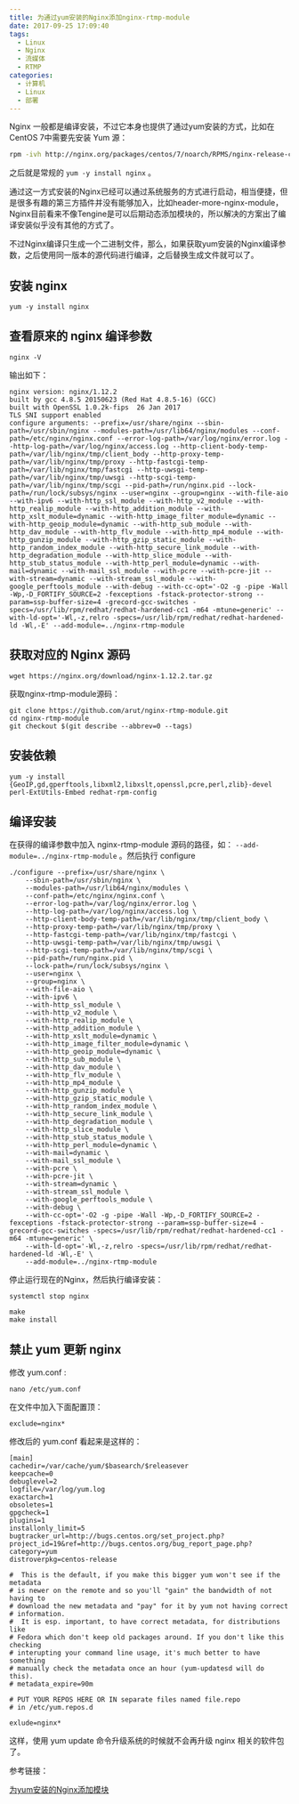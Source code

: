 ```yaml
---
title: 为通过yum安装的Nginx添加nginx-rtmp-module
date: 2017-09-25 17:09:40
tags:
  - Linux
  - Nginx
  - 流媒体
  - RTMP
categories: 
  - 计算机
  - Linux
  - 部署
---
```


Nginx 一般都是编译安装，不过它本身也提供了通过yum安装的方式，比如在CentOS 7中需要先安装 Yum 源：

```sh
rpm -ivh http://nginx.org/packages/centos/7/noarch/RPMS/nginx-release-centos-7-0.el7.ngx.noarch.rpm
```

之后就是常规的 `yum -y install nginx` 。

通过这一方式安装的Nginx已经可以通过系统服务的方式进行启动，相当便捷，但是很多有趣的第三方插件并没有能够加入，比如header-more-nginx-module，Nginx目前看来不像Tengine是可以后期动态添加模块的，所以解决的方案出了编译安装似乎没有其他的方式了。

不过Nginx编译只生成一个二进制文件，那么，如果获取yum安装的Nginx编译参数，之后使用同一版本的源代码进行编译，之后替换生成文件就可以了。


<!-- more -->

## 安装 nginx

	yum -y install nginx

	
## 查看原来的 nginx 编译参数

	nginx -V
	
输出如下：
	
	nginx version: nginx/1.12.2
	built by gcc 4.8.5 20150623 (Red Hat 4.8.5-16) (GCC)
	built with OpenSSL 1.0.2k-fips  26 Jan 2017
	TLS SNI support enabled
	configure arguments: --prefix=/usr/share/nginx --sbin-path=/usr/sbin/nginx --modules-path=/usr/lib64/nginx/modules --conf-path=/etc/nginx/nginx.conf --error-log-path=/var/log/nginx/error.log --http-log-path=/var/log/nginx/access.log --http-client-body-temp-path=/var/lib/nginx/tmp/client_body --http-proxy-temp-path=/var/lib/nginx/tmp/proxy --http-fastcgi-temp-path=/var/lib/nginx/tmp/fastcgi --http-uwsgi-temp-path=/var/lib/nginx/tmp/uwsgi --http-scgi-temp-path=/var/lib/nginx/tmp/scgi --pid-path=/run/nginx.pid --lock-path=/run/lock/subsys/nginx --user=nginx --group=nginx --with-file-aio --with-ipv6 --with-http_ssl_module --with-http_v2_module --with-http_realip_module --with-http_addition_module --with-http_xslt_module=dynamic --with-http_image_filter_module=dynamic --with-http_geoip_module=dynamic --with-http_sub_module --with-http_dav_module --with-http_flv_module --with-http_mp4_module --with-http_gunzip_module --with-http_gzip_static_module --with-http_random_index_module --with-http_secure_link_module --with-http_degradation_module --with-http_slice_module --with-http_stub_status_module --with-http_perl_module=dynamic --with-mail=dynamic --with-mail_ssl_module --with-pcre --with-pcre-jit --with-stream=dynamic --with-stream_ssl_module --with-google_perftools_module --with-debug --with-cc-opt='-O2 -g -pipe -Wall -Wp,-D_FORTIFY_SOURCE=2 -fexceptions -fstack-protector-strong --param=ssp-buffer-size=4 -grecord-gcc-switches -specs=/usr/lib/rpm/redhat/redhat-hardened-cc1 -m64 -mtune=generic' --with-ld-opt='-Wl,-z,relro -specs=/usr/lib/rpm/redhat/redhat-hardened-ld -Wl,-E' --add-module=../nginx-rtmp-module

	
## 获取对应的 Nginx 源码

	wget https://nginx.org/download/nginx-1.12.2.tar.gz

获取nginx-rtmp-module源码：
	
	git clone https://github.com/arut/nginx-rtmp-module.git
	cd nginx-rtmp-module
	git checkout $(git describe --abbrev=0 --tags)
	
## 安装依赖
	
	yum -y install {GeoIP,gd,gperftools,libxml2,libxslt,openssl,pcre,perl,zlib}-devel perl-ExtUtils-Embed redhat-rpm-config

## 编译安装
	
在获得的编译参数中加入 nginx-rtmp-module 源码的路径，如： `--add-module=../nginx-rtmp-module` 。然后执行 configure
	
	./configure --prefix=/usr/share/nginx \
		--sbin-path=/usr/sbin/nginx \
		--modules-path=/usr/lib64/nginx/modules \
		--conf-path=/etc/nginx/nginx.conf \
		--error-log-path=/var/log/nginx/error.log \
		--http-log-path=/var/log/nginx/access.log \
		--http-client-body-temp-path=/var/lib/nginx/tmp/client_body \
		--http-proxy-temp-path=/var/lib/nginx/tmp/proxy \
		--http-fastcgi-temp-path=/var/lib/nginx/tmp/fastcgi \
		--http-uwsgi-temp-path=/var/lib/nginx/tmp/uwsgi \
		--http-scgi-temp-path=/var/lib/nginx/tmp/scgi \
		--pid-path=/run/nginx.pid \
		--lock-path=/run/lock/subsys/nginx \
		--user=nginx \
		--group=nginx \
		--with-file-aio \
		--with-ipv6 \
		--with-http_ssl_module \
		--with-http_v2_module \
		--with-http_realip_module \
		--with-http_addition_module \
		--with-http_xslt_module=dynamic \
		--with-http_image_filter_module=dynamic \
		--with-http_geoip_module=dynamic \
		--with-http_sub_module \
		--with-http_dav_module \
		--with-http_flv_module \
		--with-http_mp4_module \
		--with-http_gunzip_module \
		--with-http_gzip_static_module \
		--with-http_random_index_module \
		--with-http_secure_link_module \
		--with-http_degradation_module \
		--with-http_slice_module \
		--with-http_stub_status_module \
		--with-http_perl_module=dynamic \
		--with-mail=dynamic \
		--with-mail_ssl_module \
		--with-pcre \
		--with-pcre-jit \
		--with-stream=dynamic \
		--with-stream_ssl_module \
		--with-google_perftools_module \
		--with-debug \
		--with-cc-opt='-O2 -g -pipe -Wall -Wp,-D_FORTIFY_SOURCE=2 -fexceptions -fstack-protector-strong --param=ssp-buffer-size=4 -grecord-gcc-switches -specs=/usr/lib/rpm/redhat/redhat-hardened-cc1 -m64 -mtune=generic' \
		--with-ld-opt='-Wl,-z,relro -specs=/usr/lib/rpm/redhat/redhat-hardened-ld -Wl,-E' \
		--add-module=../nginx-rtmp-module
	 
停止运行现在的Nginx，然后执行编译安装：

	systemctl stop nginx

	make
	make install


## 禁止 yum 更新 nginx

修改 yum.conf :

	nano /etc/yum.conf

在文件中加入下面配置顶：

	exclude=nginx*

修改后的 yum.conf 看起来是这样的：

	[main]
	cachedir=/var/cache/yum/$basearch/$releasever
	keepcache=0
	debuglevel=2
	logfile=/var/log/yum.log
	exactarch=1
	obsoletes=1
	gpgcheck=1
	plugins=1
	installonly_limit=5
	bugtracker_url=http://bugs.centos.org/set_project.php?project_id=19&ref=http://bugs.centos.org/bug_report_page.php?category=yum
	distroverpkg=centos-release

	#  This is the default, if you make this bigger yum won't see if the metadata
	# is newer on the remote and so you'll "gain" the bandwidth of not having to
	# download the new metadata and "pay" for it by yum not having correct
	# information.
	#  It is esp. important, to have correct metadata, for distributions like
	# Fedora which don't keep old packages around. If you don't like this checking
	# interupting your command line usage, it's much better to have something
	# manually check the metadata once an hour (yum-updatesd will do this).
	# metadata_expire=90m

	# PUT YOUR REPOS HERE OR IN separate files named file.repo
	# in /etc/yum.repos.d

	exlude=nginx*


这样，使用 yum update 命令升级系统的时候就不会再升级 nginx 相关的软件包了。


参考链接：

[ 为yum安装的Nginx添加模块 ]( https://anyof.me/articles/236 )

